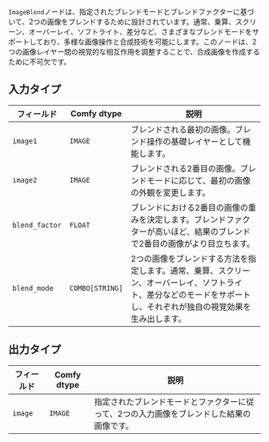 
`ImageBlend`ノードは、指定されたブレンドモードとブレンドファクターに基づいて、2つの画像をブレンドするために設計されています。通常、乗算、スクリーン、オーバーレイ、ソフトライト、差分など、さまざまなブレンドモードをサポートしており、多様な画像操作と合成技術を可能にします。このノードは、2つの画像レイヤー間の視覚的な相互作用を調整することで、合成画像を作成するために不可欠です。

## 入力タイプ

| フィールド         | Comfy dtype | 説明                                                                       |
|---------------|-------------|-----------------------------------------------------------------------------------|
| `image1`      | `IMAGE`     | ブレンドされる最初の画像。ブレンド操作の基礎レイヤーとして機能します。 |
| `image2`      | `IMAGE`     | ブレンドされる2番目の画像。ブレンドモードに応じて、最初の画像の外観を変更します。 |
| `blend_factor`| `FLOAT`     | ブレンドにおける2番目の画像の重みを決定します。ブレンドファクターが高いほど、結果のブレンドで2番目の画像がより目立ちます。 |
| `blend_mode`  | `COMBO[STRING]` | 2つの画像をブレンドする方法を指定します。通常、乗算、スクリーン、オーバーレイ、ソフトライト、差分などのモードをサポートし、それぞれが独自の視覚効果を生み出します。 |

## 出力タイプ

| フィールド | Comfy dtype | 説明                                                              |
|-------|-------------|--------------------------------------------------------------------------|
| `image`| `IMAGE`     | 指定されたブレンドモードとファクターに従って、2つの入力画像をブレンドした結果の画像です。 |
